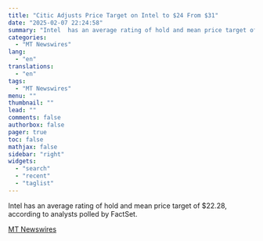 ```yaml
---
title: "Citic Adjusts Price Target on Intel to $24 From $31"
date: "2025-02-07 22:24:58"
summary: "Intel  has an average rating of hold and mean price target of $22.28, according to analysts polled by FactSet."
categories:
  - "MT Newswires"
lang:
  - "en"
translations:
  - "en"
tags:
  - "MT Newswires"
menu: ""
thumbnail: ""
lead: ""
comments: false
authorbox: false
pager: true
toc: false
mathjax: false
sidebar: "right"
widgets:
  - "search"
  - "recent"
  - "taglist"
---
```


Intel has an average rating of hold and mean price target of $22.28, according to analysts polled by FactSet.

[MT Newswires](https://www.tradingview.com/news/mtnewswires.com:20250207:A3312580:0/)
